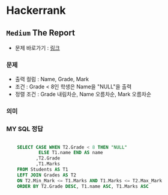 
# Hackerrank
## `Medium` The Report
* 문제 바로가기 : [링크](https://www.hackerrank.com/challenges/the-report/problem?isFullScreen=true)
  
### 문제
* 출력 컬럼 : Name, Grade, Mark
* 조건 : Grade < 8인 학생은 Name을 "NULL"을 출력
* 정렬 조건 : Grade 내림차순, Name 오름차순, Mark 오름차순

### 의미


### MY SQL 정답
```SQL

    SELECT CASE WHEN T2.Grade < 8 THEN "NULL"
            ELSE T1.name END AS name
           ,T2.Grade
           ,T1.Marks
    FROM Students AS T1
    LEFT JOIN Grades AS T2
    ON T2.Min_Mark <= T1.Marks AND T1.Marks <= T2.Max_Mark
    ORDER BY T2.Grade DESC, T1.name ASC, T1.Marks ASC 

```
